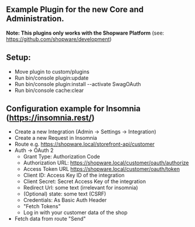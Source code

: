 ## Example Plugin for the new Core and Administration.

**Note: This plugins only works with the Shopware Platform** (see: https://github.com/shopware/development)

## Setup:

- Move plugin to custom/plugins
- Run bin/console plugin:update
- Run bin/console plugin:install --activate SwagOAuth
- Run bin/console cache:clear

## Configuration example for Insomnia (https://insomnia.rest/)
- Create a new Integration (Admin → Settings → Integration)
- Create a new Request in Insomnia
- Route e.g. https://shopware.local/storefront-api/customer
- Auth → OAuth 2
    - Grant Type: Authorization Code
    - Authorization URL: https://shopware.local/customer/oauth/authorize
    - Access Token URL https://shopware.local/customer/oauth/token
    - Client ID: Access Key ID of the integration
    - Client Secret: Secret Access Key of the integration
    - Redirect Url: some text (irrelevant for insomnia)
    - (Optional) state: some text (CSRF)
    - Credentials: As Basic Auth Header
    - "Fetch Tokens"
    - Log in with your customer data of the shop
- Fetch data from route "Send"